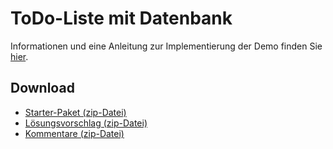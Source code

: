 # ToDo-Liste mit Datenbank

Informationen und eine Anleitung zur Implementierung der Demo finden Sie [hier](https://regensburger-forscher.de/mme/Demos/todo-list-db/).

## Download

- [Starter-Paket (zip-Datei)](https://github.com/Multimedia-Engineering-Regensburg-Demos/MME-ToDo-List-DB/archive/starter.zip)
- [Lösungsvorschlag (zip-Datei)](https://github.com/Multimedia-Engineering-Regensburg-Demos/MME-ToDo-List-DB/archive/master.zip)
- [Kommentare (zip-Datei)](https://github.com/Multimedia-Engineering-Regensburg-Demos/MME-ToDo-List-DB/archive/comments.zip)